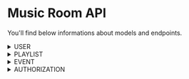 # Music Room API

You'll find below informations about models and endpoints.

<details>

<summary>USER</summary>

### MODEL 
Name | Type
 --- | ---
**Id** | `primitive.ObjectID`
**Login*** | `string`
**Mail*** | `string`
**Password*** | `string`
**Friends** | `string[]`
**Events** | `string[]`
**Playlists** | `string[]`
**Avatar** | `string`

(*) mandatory fields

### ENDPOINTS 
Route | Method | Utility
 --- | --- | ---
`/users` | **GET** | read every users
`/users/{id}` | **GET** | read one user
`/users` | **POST** | create one user
`/users/{id}` | **PUT** | update one user
`/users/{id}` | **DELETE** | delete one user
`/users/addFriend/{id}` | **PUT** | add a friend to `friends` field
`/users/friends/{id}` | **GET** | read every friends
`/users/removeFriend/{id}` | **PUT** | remove a friend from `friends` field
`/users/addPlaylist/{id}` | **PUT** | add a playlist to `playlists` field
`/users/playlists/{id}` | **GET** | read every playlistss
`/users/removePlaylist/{id}` | **PUT** | remove a playlist from `playlists` field
`/users/addEvent/{id}` | **PUT** | add an event to `events` field
`/users/events/{id}` | **GET** | read every events
`/users/removeEvent/{id}` | **PUT** | remove an event from `events` field
</details>

<details>

<summary>PLAYLIST</summary>

### MODEL
Name | Type
 --- | ---
**Id** | `primitive.ObjectID`
**Name*** | `string`
**Owner_id** | `string`
**Authorization_id** | `string`
**Songs** | `Song[]`
**Picture** | `string`

#### Song
Name | Type
 --- | ---
**Id** | `string`
**Name*** | `string`
**Score** | `uint`

(*) mandatory fields

### ENDPOINTS
Route | Method | Utility
 --- | --- | ---
`/playlists` | **GET** | read every playlists
`/playlists/{id}` | **GET** | read one playlist
`/playlists` | **POST** | create one playlist
`/playlists/searchPlaylist` | **POST** | search in playlist collection
`/playlists/searchSong` | **POST** | search song in playlist
`/playlists/{id}` | **PUT** | update one playlist
`/playlists/{id}` | **DELETE** | delete one playlist
`/playlists/addSong/{id}` | **PUT** | add a song to `songs` field
`/playlists/removeSong/{id}` | **PUT** | remove a song from `songs` field
</details>

<details>

<summary>EVENT</summary>

### MODEL
Name | Type | Value
 --- | --- | ---
**Id** | `primitive.ObjectID`
**Name*** | `string`
**Owner_id** | `string`
**Playlist_id** | `string`
**Picture** | `string`
**Start*** | `string`
**End*** | `string`
**Status** | `string` | pending/ongoing/finished

(*) mandatory fields

### ENDPOINTS
Route | Method | Utility
 --- | --- | ---
`/events` | **GET** | read every events
`/events/{id}` | **GET** | read one event
`/events` | **POST** | create one event
`/events/searchEvent` | **POST** | search in event collection
`/events/{id}` | **PUT** | update one event
`/events/{id}` | **DELETE** | delete one event
`/events/addPlaylist/{id}` | **PUT** | add a playlist to `playlists` field
`/events/removePlaylist/{id}` | **PUT** | remove a playlist from `playlists` field
`/events/removeUpdateStatus/{id}` | **PUT** | update `status` field
</details>

<details>

<summary>AUTHORIZATION</summary>

### MODEL
Name | Type | Value
 --- | --- | ---
**Id** | `primitive.ObjectID`
**Owner_id** | `string`
**Status** | `string` | public/private
**Guest** | `Guest[]`

#### Guest
Name | Type
 --- | ---
**Id** | `string`
**Contributor** | bool

### ENDPOINTS
Route | Method | Utility
 --- | --- | ---
`/authorizations` | **GET** | read every authorizations
`/authorizations/{id}` | **GET** | read one authorization
`/authorizations` | **POST** | create one authorization
`/authorizations/{id}` | **DELETE** | delete one authorization
`/authorizations/updateStatus/{id}` | **PUT** | update authorization status
`/authorizations/addGuest/{id}` | **PUT** | add a guest to `guests` field
`/authorization/guests/{id}` | **GET** | read every guests
`/authorizations/removeGuest/{id}` | **PUT** | remove a guest from `guests` field
</details>
